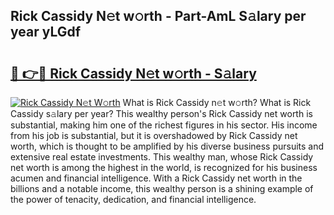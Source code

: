 ## Rick Cassidy N𝚎t w𝚘rth - Part-AmL S𝚊lary per year yLGdf

# <h2><a href="http://gc2q52.nevu.top/?p=Rick+Cassidy">🔗 👉🔴 Rick Cassidy N𝚎t w𝚘rth - S𝚊lary</a></h2>

[![Rick Cassidy N𝚎t W𝚘rth](https://i.imgur.com/Oavwk0R.jpeg)](http://gc2q52.nevu.top/?p=Rick+Cassidy)
What is Rick Cassidy n𝚎t w𝚘rth? What is Rick Cassidy s𝚊lary per year?
This wealthy person's Rick Cassidy net worth is substantial, making him one of the richest figures in his sector. His income from his job is substantial, but it is overshadowed by Rick Cassidy net worth, which is thought to be amplified by his diverse business pursuits and extensive real estate investments. This wealthy man, whose Rick Cassidy net worth is among the highest in the world, is recognized for his business acumen and financial intelligence. With a Rick Cassidy net worth in the billions and a notable income, this wealthy person is a shining example of the power of tenacity, dedication, and financial intelligence.
